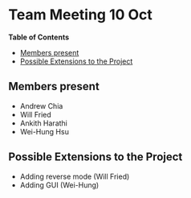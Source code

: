 # Team Meeting 10 Oct

<!-- START doctoc generated TOC please keep comment here to allow auto update -->
<!-- DON'T EDIT THIS SECTION, INSTEAD RE-RUN doctoc TO UPDATE -->
**Table of Contents**

- [Members present](#members-present)
- [Possible Extensions to the Project](#possible-extensions-to-the-project)

<!-- END doctoc generated TOC please keep comment here to allow auto update -->

## Members present

+ Andrew Chia
+ Will Fried
+ Ankith Harathi 
+ Wei-Hung Hsu

## Possible Extensions to the Project

- Adding reverse mode (Will Fried)
- Adding GUI (Wei-Hung)